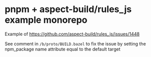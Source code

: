 # pnpm + aspect-build/rules_js example monorepo
Example of https://github.com/aspect-build/rules_js/issues/1448

See comment in `/b/proto/BUILD.bazel` to fix the issue by setting the npm_package name attribute equal to the default target

